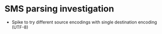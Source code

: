 # SMS parsing investigation

* Spike to try different source encodings with single destination encoding (UTF-8)

